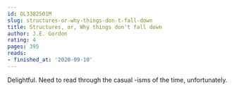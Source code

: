 ```yaml
---
id: OL3382501M
slug: structures-or-why-things-don-t-fall-down
title: Structures, or, Why things don't fall down
author: J.E. Gordon
rating: 4
pages: 395
reads:
- finished_at: '2020-09-10'
---
```

Delightful. Need to read through the casual -isms of the time, unfortunately.

